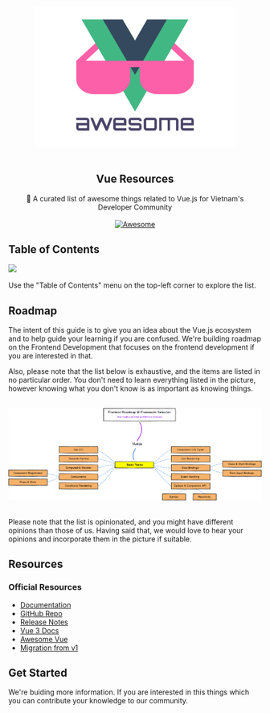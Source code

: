 <!--lint disable awesome-heading awesome-github awesome-toc double-link -->

<p align="center">
  <br>
  <img width="400" src="https://github.com/vuejs/awesome-vue/raw/master/assets/logo.svg" alt="logo of awesome vue.js repository">
  <br>
  <br>
</p>

<h2 align='center'>Vue Resources</h2>

<p align='center'>
🎉 A curated list of awesome things related to Vue.js for Vietnam's Developer Community
<br><br>
  
<a href='https://github.com/sindresorhus/awesome'>
  <img src='https://cdn.rawgit.com/sindresorhus/awesome/d7305f38d29fed78fa85652e3a63e154dd8e8829/media/badge.svg' alt='Awesome'>
</a>
</p>

<!--lint ignore-->

## Table of Contents

<img src="https://user-images.githubusercontent.com/11247099/112722104-819b8a80-8f42-11eb-82f5-dfc2dd5d8a77.png" height="32" />

Use the "Table of Contents" menu on the top-left corner to explore the list.

## Roadmap

The intent of this guide is to give you an idea about the Vue.js ecosystem and to help guide your learning if you are confused. We're building roadmap on the Frontend Development that focuses on the frontend development if you are interested in that.

Also, please note that the list below is exhaustive, and the items are listed in no particular order. You don't need to learn everything listed in the picture, however knowing what you don't know is as important as knowing things.

<p align="center">
  <br>
  <img src="./assets/vue-roadmap.png" alt="vue roadmap image">
  <br>
  <br>
</p>

Please note that the list is opinionated, and you might have different opinions than those of us. Having said that, we would love to hear your opinions and incorporate them in the picture if suitable.

## Resources

### Official Resources

- [Documentation](https://vitejs.dev/)
- [GitHub Repo](https://github.com/vitejs/vite)
- [Release Notes](https://github.com/vitejs/vite/blob/main/packages/vite/CHANGELOG.md)
- [Vue 3 Docs](https://v3.vuejs.org/)
- [Awesome Vue](https://github.com/vuejs/awesome-vue)
- [Migration from v1](https://vitejs.dev/guide/migration.html)

## Get Started

We're buiding more information. If you are interested in this things which you can contribute your knowledge to our community.
